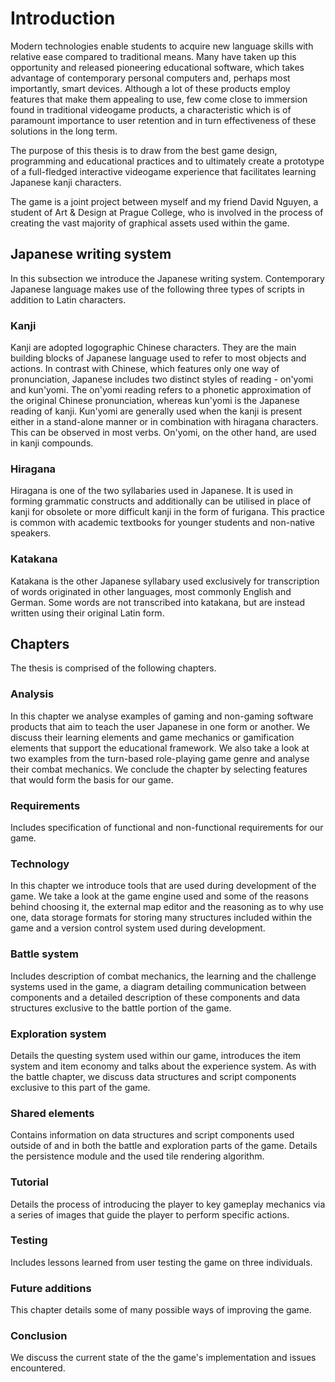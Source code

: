 # Introduction

Modern technologies enable students to acquire new language skills with relative ease compared to traditional means. Many have taken up this opportunity and released pioneering educational software, which takes advantage of contemporary personal computers and, perhaps most importantly, smart devices. Although a lot of these products employ features that make them appealing to use, few come close to immersion found in traditional videogame products, a characteristic which is of paramount importance to user retention and in turn effectiveness of these solutions in the long term.

The purpose of this thesis is to draw from the best game design, programming and educational practices and to ultimately create a prototype of a full-fledged interactive videogame experience that facilitates learning Japanese kanji characters.

The game is a joint project between myself and my friend David Nguyen, a student of Art & Design at Prague College, who is involved in the process of creating the vast majority of graphical assets used within the game.

## Japanese writing system

In this subsection we introduce the Japanese writing system. Contemporary Japanese language makes use of the following three types of scripts in addition to Latin characters.

### Kanji

Kanji are adopted logographic Chinese characters. They are the main building blocks of Japanese language used to refer to most objects and actions. In contrast with Chinese, which features only one way of pronunciation, Japanese includes two distinct styles of reading - on'yomi and kun'yomi. The on'yomi reading refers to a phonetic approximation of the original Chinese pronunciation, whereas kun'yomi is the Japanese reading of kanji. Kun'yomi are generally used when the kanji is present either in a stand-alone manner or in combination with hiragana characters. This can be observed in most verbs. On'yomi, on the other hand, are used in kanji compounds.

### Hiragana

Hiragana is one of the two syllabaries used in Japanese. It is used in forming grammatic constructs and additionally can be utilised in place of kanji for obsolete or more difficult kanji in the form of furigana. This practice is common with academic textbooks for younger students and non-native speakers.

### Katakana

Katakana is the other Japanese syllabary used exclusively for transcription of words originated in other languages, most commonly English and German. Some words are not transcribed into katakana, but are instead written using their original Latin form.

## Chapters

The thesis is comprised of the following chapters.

### Analysis

In this chapter we analyse examples of gaming and non-gaming software products that aim to teach the user Japanese in one form or another. We discuss their learning elements and game mechanics or gamification elements that support the educational framework. We also take a look at two examples from the turn-based role-playing game genre and analyse their combat mechanics. We conclude the chapter by selecting features that would form the basis for our game.

### Requirements

Includes specification of functional and non-functional requirements for our game.

### Technology

In this chapter we introduce tools that are used during development of the game. We take a look at the game engine used and some of the reasons behind choosing it, the external map editor and the reasoning as to why use one, data storage formats for storing many structures included within the game and a version control system used during development.

### Battle system

Includes description of combat mechanics, the learning and the challenge systems used in the game, a diagram detailing communication between components and a detailed description of these components and data structures exclusive to the battle portion of the game.

### Exploration system

Details the questing system used within our game, introduces the item system and item economy and talks about the experience system. As with the battle chapter, we discuss data structures and script components exclusive to this part of the game.

### Shared elements

Contains information on data structures and script components used outside of and in both the battle and exploration parts of the game. Details the persistence module and the used tile rendering algorithm.

### Tutorial

Details the process of introducing the player to key gameplay mechanics via a series of images that guide the player to perform specific actions.

### Testing

Includes lessons learned from user testing the game on three individuals.

### Future additions

This chapter details some of many possible ways of improving the game.

### Conclusion

We discuss the current state of the the game's implementation and issues encountered.
